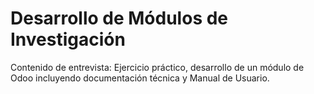 # Desarrollo de Módulos de Investigación 
Contenido de entrevista: Ejercicio práctico, desarrollo de un módulo de Odoo incluyendo documentación técnica y Manual de Usuario. 
